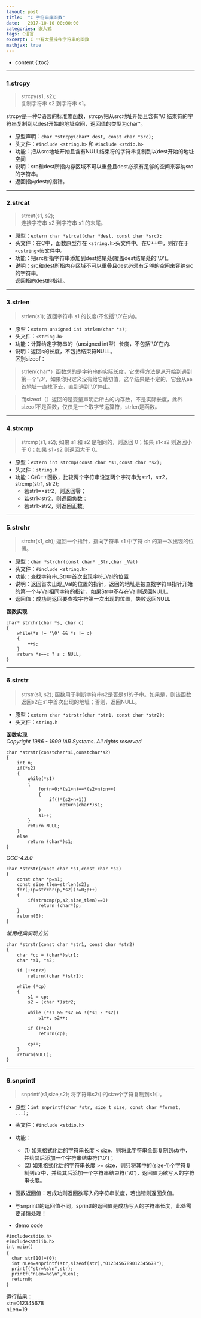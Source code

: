 ```yaml
---
layout: post
title:  "C 字符串库函数"
date:   2017-10-10 00:00:00
categories: 嵌入式
tags: C语言
excerpt: C 中有大量操作字符串的函数
mathjax: true
---
```

* content
{:toc}
---


### 1.strcpy
> strcpy(s1, s2);  <br/>
  复制字符串 s2 到字符串 s1。

strcpy是一种C语言的标准库函数，strcpy把从src地址开始且含有'\0'结束符的字符串复制到以dest开始的地址空间，返回值的类型为char*。  <br/>
- 原型声明：`char *strcpy(char* dest, const char *src); ` <br/>
- 头文件：`#include <string.h>` 和 `#include <stdio.h> ` <br/>
- 功能：把从src地址开始且含有NULL结束符的字符串复制到以dest开始的地址空间  <br/>
- 说明：src和dest所指内存区域不可以重叠且dest必须有足够的空间来容纳src的字符串。  <br/>
- 返回指向dest的指针。  <br/>


---

### 2.strcat
> strcat(s1, s2);  <br/>
  连接字符串 s2 到字符串 s1 的末尾。
  
- 原型：`extern char *strcat(char *dest, const char *src); ` <br/>
- 头文件：在C中，函数原型存在 `<string.h>`头文件中。在C++中，则存在于`<cstring>`头文件中。  <br/>
- 功能：把src所指字符串添加到dest结尾处(覆盖dest结尾处的'\0')。  <br/>
- 说明：src和dest所指内存区域不可以重叠且dest必须有足够的空间来容纳src的字符串。  <br/>
返回指向dest的指针。


---

### 3.strlen
> strlen(s1);
  返回字符串 s1 的长度(不包括'\0'在内)。
  
- 原型：`extern unsigned int strlen(char *s);`  <br/>
- 头文件：`<string.h>`  <br/>
- 功能：计算给定字符串的（unsigned int型）长度，不包括'\0'在内.  <br/>
- 说明：返回s的长度，不包括结束符NULL。  <br/>
区别sizeof：

> strlen(char*）函数求的是字符串的实际长度，它求得方法是从开始到遇到第一个'\0'，如果你只定义没有给它赋初值，这个结果是不定的，它会从aa首地址一直找下去，直到遇到'\0'停止。

> 而sizeof（）返回的是变量声明后所占的内存数，不是实际长度，此外sizeof不是函数，仅仅是一个取字节运算符，strlen是函数。

---

### 4.strcmp
> strcmp(s1, s2);
  如果 s1 和 s2 是相同的，则返回 0；如果 s1<s2 则返回小于 0；如果 s1>s2 则返回大于 0。
  
- 原型：`extern int strcmp(const char *s1,const char *s2);`  <br/>
- 头文件：`string.h`  <br/>
- 功能：C/C++函数，比较两个字符串设这两个字符串为str1，str2，strcmp(str1, str2);  <br/>
  - 若str1==str2，则返回零；
  - 若str1<str2，则返回负数；
  - 若str1>str2，则返回正数。

---

### 5.strchr
> strchr(s1, ch);
  返回一个指针，指向字符串 s1 中字符 ch 的第一次出现的位置。
  
- 原型：`char *strchr(const char* _Str,char _Val)`  <br/>
- 头文件：`#include <string.h>`  <br/>
- 功能：查找字符串_Str中首次出现字符_Val的位置  <br/>
- 说明：返回首次出现_Val的位置的指针，返回的地址是被查找字符串指针开始的第一个与Val相同字符的指针，如果Str中不存在Val则返回NULL。  <br/>
- 返回值：成功则返回要查找字符第一次出现的位置，失败返回NULL  <br/>

**函数实现**
```
char* strchr(char *s, char c)
{
    while(*s != '\0' && *s != c)
    {
        ++s;
    }
    return *s==c ? s : NULL;
}
```

---

### 6.strstr
> strstr(s1, s2);
  函数用于判断字符串s2是否是s1的子串。如果是，则该函数返回s2在s1中首次出现的地址；否则，返回NULL。
  
- 原型：`extern char *strstr(char *str1, const char *str2);`  <br/>
- 头文件：`string.h`  <br/>

**函数实现**  <br/>
*Copyright 1986 - 1999 IAR Systems. All rights reserved*
```
char *strstr(constchar*s1,constchar*s2)
{
    int n;
    if(*s2)
    {
        while(*s1)
        {
            for(n=0;*(s1+n)==*(s2+n);n++)
            {
                if(!*(s2+n+1))
                    return(char*)s1;
            }
            s1++;
        }
        return NULL;
    }
    else
        return (char*)s1;
}
```
*GCC-4.8.0*
```
char *strstr(const char *s1,const char *s2)
{
    const char *p=s1;
    const size_tlen=strlen(s2);
    for(;(p=strchr(p,*s2))!=0;p++)
    {
        if(strncmp(p,s2,size_tlen)==0)
            return (char*)p;
    }
    return(0);
}
```
*常用经典实现方法*
```
char *strstr(const char *str1, const char *str2)
{
    char *cp = (char*)str1;
    char *s1, *s2;
 
    if (!*str2)
        return((char *)str1);
 
    while (*cp)
    {
        s1 = cp;
        s2 = (char *)str2;
 
        while (*s1 && *s2 && !(*s1 - *s2))
            s1++, s2++;
 
        if (!*s2)
            return(cp);
 
        cp++;
    }
    return(NULL);
}
```

---


### 6.snprintf

> snprintf(s1,size,s2);
	将字符串s2中的size个字符复制到s1中。
	
- 原型：`int snprintf(char *str, size_t size, const char *format, ...);`  <br/>
- 头文件：`#include <stdio.h>`  <br/>
- 功能：
	- (1) 如果格式化后的字符串长度 < size，则将此字符串全部复制到str中，并给其后添加一个字符串结束符('\0')；  <br/>
	- (2) 如果格式化后的字符串长度 >= size，则只将其中的(size-1)个字符复制到str中，并给其后添加一个字符串结束符('\0')，返回值为欲写入的字符串长度。   <br/>

- 函数返回值：若成功则返回欲写入的字符串长度，若出错则返回负值。   <br/>
- 与snprintf的返回值不同，sprintf的返回值是成功写入的字符串长度，此处需要谨慎处理！   <br/>

- demo code

```
#include<stdio.h>
#include<stdlib.h>
int main()
{　
  char str[10]={0};
  int nLen=snprintf(str,sizeof(str),"0123456789012345678");
  printf("str=%s\n",str);
  printf("nLen=%d\n",nLen);
  return0;
}
```
运行结果：  <br/>
str=012345678  <br/>
nLen=19	  <br/>
